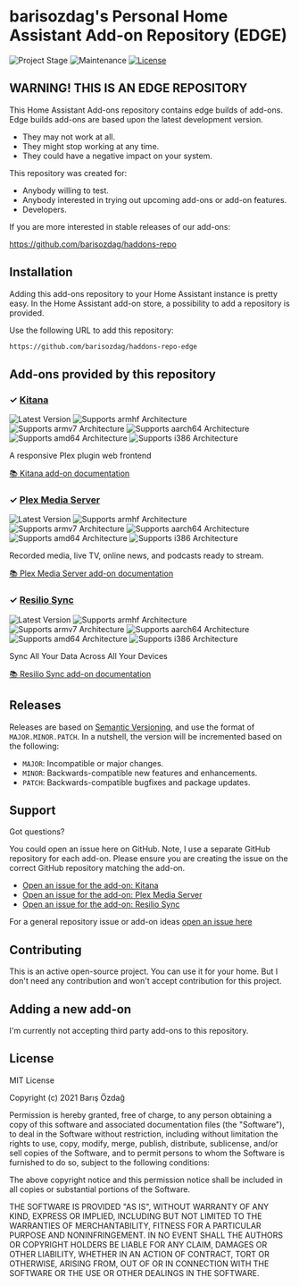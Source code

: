 # barisozdag's Personal Home Assistant Add-on Repository (EDGE)

![Project Stage][project-stage-shield]
![Maintenance][maintenance-shield]
[![License][license-shield]](LICENSE.md)

## WARNING! THIS IS AN EDGE REPOSITORY

This Home Assistant Add-ons repository contains edge builds of add-ons. Edge
builds add-ons are based upon the latest development version.

- They may not work at all.
- They might stop working at any time.
- They could have a negative impact on your system.

This repository was created for:

- Anybody willing to test.
- Anybody interested in trying out upcoming add-ons or add-on features.
- Developers.

If you are more interested in stable releases of our add-ons:

<https://github.com/barisozdag/haddons-repo>

## Installation

Adding this add-ons repository to your Home Assistant instance is pretty easy.
In the Home Assistant add-on store, a possibility to add a repository is provided.

Use the following URL to add this repository:

```txt
https://github.com/barisozdag/haddons-repo-edge
```

## Add-ons provided by this repository

### &#10003; [Kitana][addon-kitana]

![Latest Version][kitana-version-shield]
![Supports armhf Architecture][kitana-armhf-shield]
![Supports armv7 Architecture][kitana-armv7-shield]
![Supports aarch64 Architecture][kitana-aarch64-shield]
![Supports amd64 Architecture][kitana-amd64-shield]
![Supports i386 Architecture][kitana-i386-shield]

A responsive Plex plugin web frontend

[:books: Kitana add-on documentation][addon-doc-kitana]

### &#10003; [Plex Media Server][addon-plex-apsw]

![Latest Version][plex-apsw-version-shield]
![Supports armhf Architecture][plex-apsw-armhf-shield]
![Supports armv7 Architecture][plex-apsw-armv7-shield]
![Supports aarch64 Architecture][plex-apsw-aarch64-shield]
![Supports amd64 Architecture][plex-apsw-amd64-shield]
![Supports i386 Architecture][plex-apsw-i386-shield]

Recorded media, live TV, online news, and podcasts ready to stream.

[:books: Plex Media Server add-on documentation][addon-doc-plex-apsw]

### &#10003; [Resilio Sync][addon-resiliosync]

![Latest Version][resiliosync-version-shield]
![Supports armhf Architecture][resiliosync-armhf-shield]
![Supports armv7 Architecture][resiliosync-armv7-shield]
![Supports aarch64 Architecture][resiliosync-aarch64-shield]
![Supports amd64 Architecture][resiliosync-amd64-shield]
![Supports i386 Architecture][resiliosync-i386-shield]

Sync All Your Data Across All Your Devices

[:books: Resilio Sync add-on documentation][addon-doc-resiliosync]

## Releases

Releases are based on [Semantic Versioning][semver], and use the format
of ``MAJOR.MINOR.PATCH``. In a nutshell, the version will be incremented
based on the following:

- ``MAJOR``: Incompatible or major changes.
- ``MINOR``: Backwards-compatible new features and enhancements.
- ``PATCH``: Backwards-compatible bugfixes and package updates.

## Support

Got questions?

You could open an issue here on GitHub. Note, I use a separate
GitHub repository for each add-on. Please ensure you are creating the issue
on the correct GitHub repository matching the add-on.

- [Open an issue for the add-on: Kitana][kitana-issue]
- [Open an issue for the add-on: Plex Media Server][plex-apsw-issue]
- [Open an issue for the add-on: Resilio Sync][resiliosync-issue]

For a general repository issue or add-on ideas [open an issue here][issue]

## Contributing

This is an active open-source project. You can use it for your home. But I
don't need any contribution and won't accept contribution for this project.

## Adding a new add-on

I'm currently not accepting third party add-ons to this repository.

## License

MIT License

Copyright (c) 2021 Barış Özdağ

Permission is hereby granted, free of charge, to any person obtaining a copy
of this software and associated documentation files (the "Software"), to deal
in the Software without restriction, including without limitation the rights
to use, copy, modify, merge, publish, distribute, sublicense, and/or sell
copies of the Software, and to permit persons to whom the Software is
furnished to do so, subject to the following conditions:

The above copyright notice and this permission notice shall be included in all
copies or substantial portions of the Software.

THE SOFTWARE IS PROVIDED "AS IS", WITHOUT WARRANTY OF ANY KIND, EXPRESS OR
IMPLIED, INCLUDING BUT NOT LIMITED TO THE WARRANTIES OF MERCHANTABILITY,
FITNESS FOR A PARTICULAR PURPOSE AND NONINFRINGEMENT. IN NO EVENT SHALL THE
AUTHORS OR COPYRIGHT HOLDERS BE LIABLE FOR ANY CLAIM, DAMAGES OR OTHER
LIABILITY, WHETHER IN AN ACTION OF CONTRACT, TORT OR OTHERWISE, ARISING FROM,
OUT OF OR IN CONNECTION WITH THE SOFTWARE OR THE USE OR OTHER DEALINGS IN THE
SOFTWARE.

[addon-kitana]: https://github.com/barisozdag/addon-kitana/tree/c799652
[addon-doc-kitana]: https://github.com/barisozdag/addon-kitana/blob/c799652/README.md
[kitana-issue]: https://github.com/barisozdag/addon-kitana/issues
[kitana-version-shield]: https://img.shields.io/badge/version-c799652-blue.svg
[kitana-aarch64-shield]: https://img.shields.io/badge/aarch64-yes-green.svg
[kitana-amd64-shield]: https://img.shields.io/badge/amd64-yes-green.svg
[kitana-armhf-shield]: https://img.shields.io/badge/armhf-no-red.svg
[kitana-armv7-shield]: https://img.shields.io/badge/armv7-yes-green.svg
[kitana-i386-shield]: https://img.shields.io/badge/i386-no-red.svg
[addon-plex-apsw]: https://github.com/barisozdag/addon-plex/tree/285e0f3
[addon-doc-plex-apsw]: https://github.com/barisozdag/addon-plex/blob/285e0f3/README.md
[plex-apsw-issue]: https://github.com/barisozdag/addon-plex/issues
[plex-apsw-version-shield]: https://img.shields.io/badge/version-285e0f3-blue.svg
[plex-apsw-aarch64-shield]: https://img.shields.io/badge/aarch64-yes-green.svg
[plex-apsw-amd64-shield]: https://img.shields.io/badge/amd64-yes-green.svg
[plex-apsw-armhf-shield]: https://img.shields.io/badge/armhf-no-red.svg
[plex-apsw-armv7-shield]: https://img.shields.io/badge/armv7-yes-green.svg
[plex-apsw-i386-shield]: https://img.shields.io/badge/i386-yes-green.svg
[addon-resiliosync]: https://github.com/barisozdag/addon-resiliosync/tree/c88af2a
[addon-doc-resiliosync]: https://github.com/barisozdag/addon-resiliosync/blob/c88af2a/README.md
[resiliosync-issue]: https://github.com/barisozdag/addon-resiliosync/issues
[resiliosync-version-shield]: https://img.shields.io/badge/version-c88af2a-blue.svg
[resiliosync-aarch64-shield]: https://img.shields.io/badge/aarch64-yes-green.svg
[resiliosync-amd64-shield]: https://img.shields.io/badge/amd64-yes-green.svg
[resiliosync-armhf-shield]: https://img.shields.io/badge/armhf-no-red.svg
[resiliosync-armv7-shield]: https://img.shields.io/badge/armv7-yes-green.svg
[resiliosync-i386-shield]: https://img.shields.io/badge/i386-no-red.svg
[issue]: https://github.com/barisozdag/haddons-repo-edge/issues
[license-shield]: https://img.shields.io/github/license/barisozdag/haddons-repo-edge.svg
[maintenance-shield]: https://img.shields.io/maintenance/yes/2021.svg
[project-stage-shield]: https://img.shields.io/badge/project%20stage-experimental-yellow.svg
[semver]: http://semver.org/spec/v2.0.0.html